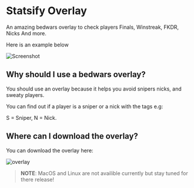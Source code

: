 # Statsify Overlay

An amazing bedwars overlay to check players Finals, Winstreak, FKDR, Nicks And more.

Here is an example below

![Screenshot](https://imgur.com/wYWhs2m.png)

## Why should I use a bedwars overlay?

You should use an overlay because it helps you avoid snipers nicks, and sweaty players.

You can find out if a player is a sniper or a nick with the tags e.g:

S = Sniper, N = Nick.

## Where can I download the overlay?

You can download the overlay here:

![overlay](https://statsify.net/overlay)


> **NOTE**: MacOS and Linux are not availible currently but stay tuned for there release!

